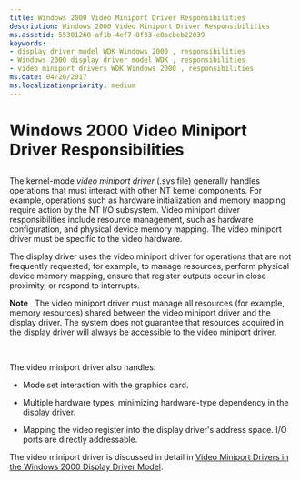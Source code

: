 ```yaml
---
title: Windows 2000 Video Miniport Driver Responsibilities
description: Windows 2000 Video Miniport Driver Responsibilities
ms.assetid: 55301260-af1b-4ef7-8f33-e0acbeb22039
keywords:
- display driver model WDK Windows 2000 , responsibilities
- Windows 2000 display driver model WDK , responsibilities
- video miniport drivers WDK Windows 2000 , responsibilities
ms.date: 04/20/2017
ms.localizationpriority: medium
---
```


# Windows 2000 Video Miniport Driver Responsibilities


## <span id="ddk_video_miniport_driver_responsibilities_gg"></span><span id="DDK_VIDEO_MINIPORT_DRIVER_RESPONSIBILITIES_GG"></span>


The kernel-mode *video miniport driver* (.sys file) generally handles operations that must interact with other NT kernel components. For example, operations such as hardware initialization and memory mapping require action by the NT I/O subsystem. Video miniport driver responsibilities include resource management, such as hardware configuration, and physical device memory mapping. The video miniport driver must be specific to the video hardware.

The display driver uses the video miniport driver for operations that are not frequently requested; for example, to manage resources, perform physical device memory mapping, ensure that register outputs occur in close proximity, or respond to interrupts.

**Note**   The video miniport driver must manage all resources (for example, memory resources) shared between the video miniport driver and the display driver. The system does not guarantee that resources acquired in the display driver will always be accessible to the video miniport driver.

 

The video miniport driver also handles:

-   Mode set interaction with the graphics card.

-   Multiple hardware types, minimizing hardware-type dependency in the display driver.

-   Mapping the video register into the display driver's address space. I/O ports are directly addressable.

The video miniport driver is discussed in detail in [Video Miniport Drivers in the Windows 2000 Display Driver Model](video-miniport-drivers-in-the-windows-2000-display-driver-model.md).

 

 





